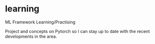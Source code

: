 learning
========

ML Framework Learning/Practising

Project and concepts on Pytorch so I can stay up to date with the recent developments in the area.
